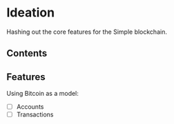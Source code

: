 # Ideation
Hashing out the core features for the Simple blockchain.

## Contents

## Features
Using Bitcoin as a model:
- [ ] Accounts
- [ ] Transactions

## 


